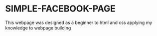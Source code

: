 # SIMPLE-FACEBOOK-PAGE
This webpage was designed as a beginner to html and css applying my knowledge to webpage building
